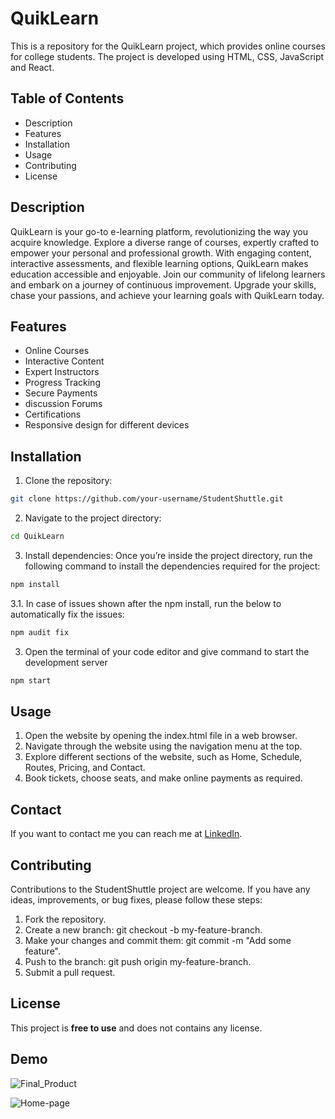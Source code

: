 

# QuikLearn

This is a repository for the QuikLearn project, which provides online courses for college students. The project is developed using HTML, CSS, JavaScript and React.

## Table of Contents
* Description
* Features
* Installation
* Usage
* Contributing
* License

## Description
QuikLearn is your go-to e-learning platform, revolutionizing the way you acquire knowledge. Explore a diverse range of courses, expertly crafted to empower your personal and professional growth. With engaging content, interactive assessments, and flexible learning options, QuikLearn makes education accessible and enjoyable. Join our community of lifelong learners and embark on a journey of continuous improvement. Upgrade your skills, chase your passions, and achieve your learning goals with QuikLearn today.


## Features
* Online Courses
* Interactive Content
* Expert Instructors
* Progress Tracking
* Secure Payments
* discussion Forums
* Certifications
* Responsive design for different devices

## Installation

1. Clone the repository:
```bash
git clone https://github.com/your-username/StudentShuttle.git
```
2. Navigate to the project directory:
```bash
cd QuikLearn
```
3. Install dependencies: Once you’re inside the project directory, run the following command to install the dependencies required for the project:
```bash
npm install
```

3.1. In case of issues shown after the npm install, run the below to automatically fix the issues:
```bash
npm audit fix
```
   
3. Open the terminal of your code editor and give command to start the development server
```bash
npm start
```
   
## Usage
1. Open the website by opening the index.html file in a web browser.
2. Navigate through the website using the navigation menu at the top.
3. Explore different sections of the website, such as Home, Schedule, Routes, Pricing, and Contact.
4. Book tickets, choose seats, and make online payments as required.
## Contact
If you want to contact me you can reach me at [LinkedIn](https://www.linkedin.com/in/jayesh-vagh-309ba31aa/).

## Contributing
Contributions to the StudentShuttle project are welcome. If you have any ideas, improvements, or bug fixes, please follow these steps:

1. Fork the repository.
2. Create a new branch: git checkout -b my-feature-branch.
3. Make your changes and commit them: git commit -m "Add some feature".
4. Push to the branch: git push origin my-feature-branch.
5. Submit a pull request.
## License
This project is **free to use** and does not contains any license.

## Demo


![Final_Product](https://github.com/jayeshvagh11/Jayesh_21BCS2321/assets/123942397/6e9ea5c8-1f3a-47a2-a55b-ff2d20cc14de)


![Home-page](https://github.com/jayeshvagh11/Jayesh_21BCS2321/assets/123942397/89fd39f2-fe3f-47de-8dd9-7e2fc8fc8ed5)


